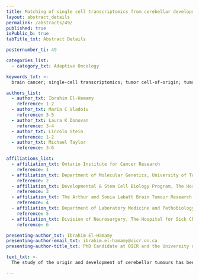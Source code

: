 ```yaml
---
title: Matching of single cell transcriptomics from cerebellar development identifies putative subgroup specific cells of origin for medulloblastoma
layout: abstract_details
permalink: /abstracts/49/
published: true
isPublic_b: true
tabTitle_txt: Abstract Details

posternumber_ti: 49

categories_list: 
  - category_txt: Adaptive Oncology

keywords_txt: >-
  brain cancer; single-cell transcriptomics; tumor cell-of-origin; tumor heterogeneity 

authors_list:
  - author_txt: Ibrahim El-Hamamy
    reference: 1-2
  - author_txt: Maria C Vladoiu
    reference: 3-5
  - author_txt: Laura K Donovan
    reference: 3-4
  - author_txt: Lincoln Stein
    reference: 1-2
  - author_txt: Michael Taylor
    reference: 3-6  

affiliations_list:
  - affiliation_txt: Ontario Institute for Cancer Research
    reference: 1
  - affiliation_txt: Department of Molecular Genetics, University of Toronto
    reference: 2
  - affiliation_txt: Developmental & Stem Cell Biology Program, The Hospital for Sick Children
    reference: 3
  - affiliation_txt: The Arthur and Sonia Labatt Brain Tumour Research Centre, The Hospital for Sick Children
    reference: 4
  - affiliation_txt: Department of Laboratory Medicine and Pathobiology, University of Toronto
    reference: 5
  - affiliation_txt: Division of Neurosurgery, The Hospital for Sick Children
    reference: 6

presenting-author_txt: Ibrahim El-Hamamy
presenting-author-email_txt: ibrahim.el-hamamy@oicr.on.ca
presenting-author-title_txt: PhD Candidate at OICR and the University of Toronto

text_txt: >-
  The study of the origin and development of cerebellar tumours has been hampered by the complexity and heterogeneity of cerebellar cells that change over the course of development. We used single-cell transcriptomics to study >60,000 cells from the developing murine cerebellum, and show that different molecular subgroups of medulloblastoma resemble the transcriptional profile of cells from distinct, temporally restricted cerebellar lineages. Sonic Hedgehog medulloblastoma transcriptionally mirrors the granule cell hierarchy as expected, whereas Group 3-MB resemble Nestin+ve stem cells, and Group 4 medulloblastomas resemble unipolar brush cells. Furthermore, single-cell transcriptomics of human medulloblastoma tumours demonstrates that many bulk tumours contain a mixed population of cells with divergent differentiation. Our data pinpoint possible cells of origin for medulloblastoma subgroups, illustrate a further layer of MB heterogeneity, and allow a comparison of normal and MB transcriptomes to further understand MB biology.
 
---
```

